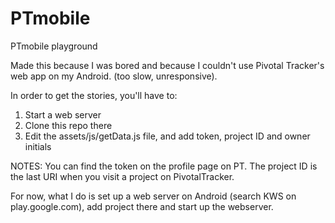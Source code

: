 PTmobile
========

PTmobile playground

Made this because I was bored and because I couldn't use Pivotal Tracker's web app on my Android. (too slow, unresponsive). 

In order to get the stories, you'll have to:

1. Start a web server
2. Clone this repo there
3. Edit the assets/js/getData.js file, and add token, project ID and owner initials 

NOTES: 
You can find the token on the profile page on PT.
The project ID is the last URI when you visit a project on PivotalTracker.

For now, what I do is set up a web server on Android (search KWS on play.google.com), add project there and start up the webserver.

